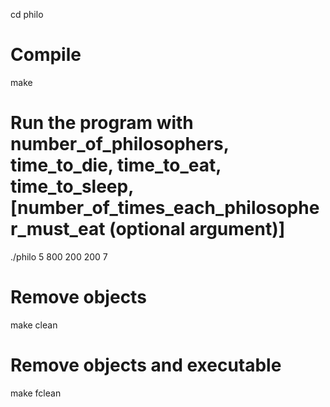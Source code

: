 cd philo

# Compile 
make

# Run the program with number_of_philosophers, time_to_die, time_to_eat, time_to_sleep, [number_of_times_each_philosopher_must_eat (optional argument)]
./philo 5 800 200 200 7

# Remove objects
make clean

# Remove objects and executable
make fclean
